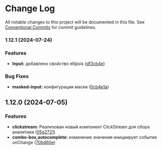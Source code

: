 # Change Log

All notable changes to this project will be documented in this file.
See [Conventional Commits](https://conventionalcommits.org) for commit guidelines.

### 1.12.1 (2024-07-24)


### Features

* **Input:** добавлено свойство ellipsis ([df3cb4e](#))


### Bug Fixes

* **masked-input:** конфигурация маски ([0cb4e1a](#))



## 1.12.0 (2024-07-05)


### Features

* **clickstream:** Реализован новый компонент ClickStream для сбора аналитики ([05e2721](#))
* **combo-box,autocomplete:** изменение значения инициирует событие onChange ([70b460e](#))
